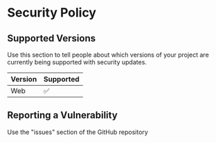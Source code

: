 # Security Policy

## Supported Versions

Use this section to tell people about which versions of your project are
currently being supported with security updates.

| Version | Supported          |
| ------- | ------------------ |
| Web     | :white_check_mark: |

## Reporting a Vulnerability

Use the "issues" section of the GitHub repository

